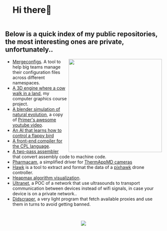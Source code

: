 
<!--h1 without bottom border-->

<div id="user-content-toc">
  <ul align="left">
    <summary><h1 style="display: inline-block">Hi there👋</h1></summary>
  </ul>
</div>


<!--About Me-->

## Below is a quick index of my public repositories, the most interesting ones are private, unfortunately..

<picture> <img align="right" src="https://media1.tenor.com/m/vuJ4ABnFW8oAAAAC/pokemon-spoon.gif" width = 300px></picture>

- [Mergeconfigs](https://github.com/x41lakazam/mergeconfigs). A tool to help big teams manage their configuration files across different namespaces.
- [A 3D engine where a cow walk in a land](https://github.com/x41lakazam/3D-cow-in-a-land), my computer graphics course project.
- [A blender simulation of natural evolution](https://github.com/x41lakazam/natural_selection), a copy of [Primer's awesome youtube video](https://www.youtube.com/watch?v=0ZGbIKd0XrM&t=395s&pp=ygUQcHJpbWVyIGV2b2x1dGlvbg%3D%3D).
- [An AI that learns how to control a flappy bird](https://github.com/x41lakazam/flappy-bird-AI)
- [A front-end compiler for the CPL language](https://github.com/x41lakazam/cpl_front_end_compiler).
- [A two-pass assembler](https://github.com/x41lakazam/two-pass-assembler-c) that convert assembly code to machine code.
- [Pharmacam](https://github.com/x41lakazam/Pharmacam), a simplified driver for [ThermAppMD cameras](https://www.naxsg.com/product/therm-app-md-pro/)  
- [Hawk](https://github.com/x41lakazam/hawk) is a tool to extract and format the data of a [pixhawk](https://pixhawk.org/) drone controller.
- [Heapmax algorithm visualization](https://github.com/x41lakazam/heapmax_pygame).
- [Ultranet](https://github.com/x41lakazam/ultranet), a POC of a network that use ultrasounds to transport communication between devices instead of wifi signals, in case your device is on a private network.. 
- [Didscraper](https://github.com/x41lakazam/didscraper), a very light program that fetch available proxies and use them in turns to avoid getting banned.

<br>

<!--profile visit count-->

<div align="center">


[![](https://visitcount.itsvg.in/api?id=x41lakazam&label=Profile%20Views&color=1&pretty=false)](https://visitcount.itsvg.in)

</div>

